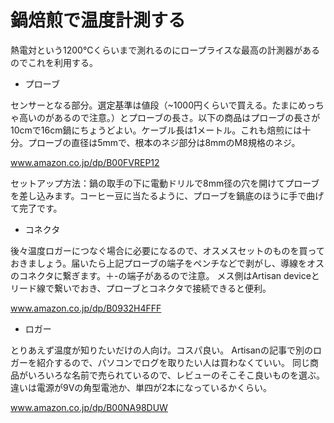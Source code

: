 # 鍋焙煎で温度計測する

熱電対という1200℃くらいまで測れるのにロープライスな最高の計測器があるのでこれを利用する。

* プローブ

センサーとなる部分。選定基準は値段（~1000円くらいで買える。たまにめっちゃ高いのがあるので注意。）とプローブの長さ。以下の商品はプローブの長さが10cmで16cm鍋にちょうどよい。ケーブル長は1メートル。これも焙煎には十分。プローブの直径は5mmで、根本のネジ部分は8mmのM8規格のネジ。

www.amazon.co.jp/dp/B00FVREP12

セットアップ方法：鍋の取手の下に電動ドリルで8mm径の穴を開けてプローブを差し込みます。コーヒー豆に当たるように、プローブを鍋底のほうに手で曲げて完了です。

* コネクタ

後々温度ロガーにつなぐ場合に必要になるので、オスメスセットのものを買っておきましょう。届いたら上記プローブの端子をペンチなどで剥がし、導線をオスのコネクタに繋ぎます。＋-の端子があるので注意。
メス側はArtisan deviceとリード線で繋いでおき、プローブとコネクタで接続できると便利。

www.amazon.co.jp/dp/B0932H4FFF

* ロガー

とりあえず温度が知りたいだけの人向け。コスパ良い。
Artisanの記事で別のロガーを紹介するので、パソコンでログを取りたい人は買わなくていい。
同じ商品がいろいろな名前で売られているので、レビューのそこそこ良いものを選ぶ。違いは電源が9Vの角型電池か、単四が2本になっているかくらい。

www.amazon.co.jp/dp/B00NA98DUW
